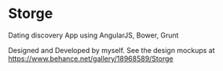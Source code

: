 Storge
======

Dating discovery App using AngularJS, Bower, Grunt

Designed and Developed by myself. See the design mockups at https://www.behance.net/gallery/18968589/Storge
